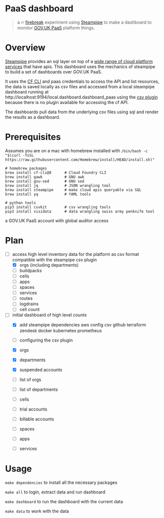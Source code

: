 # PaaS dashboard

> a 🔥 [firebreak](https://insidegovuk.blog.gov.uk/2018/05/03/firebreaks-on-gov-uk/) experiment using [Steampipe](https://steampipe.io/) to make a dashboard to monitor [GOV.UK PaaS](https://cloud.service.gov.uk) platform things.

# Overview

[Steampipe](https://steampipe.io) provides an sql layer on top of a [wide range of cloud platform services](https://hub.steampipe.io/plugins) that have apis. 
This dashboard uses the mechanics of steampipe to build a set of dashboards over GOV.UK PaaS.

It uses the [CF CLI](https://github.com/cloudfoundry/cli) and paas credentials to access the API and list resources, 
the data is saved locally as csv files and accessed from a local steampipe dashboard running at http://localhost:9194/local.dashboard.dashboard_paas
using the [csv plugin](https://hub.steampipe.io/plugins/turbot/csv) because there is no
plugin available for accessing the cf API.

The dashboards pull data from the underlying csv files using sql and render the results as a dashboard.

# Prerequisites

Assumes you are on a mac with homebrew installed with `/bin/bash -c "$(curl -fsSL https://raw.githubusercontent.com/Homebrew/install/HEAD/install.sh)"`

```
# homebrew packages
brew install cf-cli@8      # Cloud Foundry CLI
brew install gawk          # GNU awk
brew install gnu-sed       # GNU sed
brew install jq            # JSON wrangling tool
brew install steampipe     # make cloud apis queryable via SQL 
brew install yq            # YAML tools

# python tools
pip3 install csvkit        # csv wrangling tools
pip3 install visidata      # data wrangling swiss army penknife tool
```

a GOV.UK PaaS account with global auditor access

# Plan
- [ ] access high level inventory data for the platform as csv format compatible with the steampipe csv plugin
  - [x] orgs (including departments)
  - [ ] buildpacks
  - [ ] cells
  - [ ] apps
  - [ ] spaces
  - [ ] services 
  - [ ] routes
  - [ ] logdrains
  - [ ] cell count
- [ ] initial dashboard of high level counts
  - [x] add steampipe dependencies aws config csv github terraform zendesk docker kubernetes prometheus
  - [ ] configuring the csv plugin
  - [x] orgs
  - [x] departments
  - [x] suspended accounts
  - [ ] list of orgs
  - [ ] list of departments
  - [ ] cells
  - [ ] trial accounts
  - [ ] billable accounts
  - [ ] spaces
  - [ ] apps
  - [ ] services


# Usage

`make dependencies` to install all the necessary packages

`make all` to login, extract data and run dashboard

`make dashboard` to run the dashboard with the current data

`make data` to work with the data



